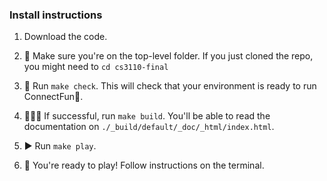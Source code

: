 ### Install instructions

1. Download the code.

2. 👀 Make sure you're on the top-level folder. If you just cloned the repo, you might need to `cd cs3110-final`

3. 🧪 Run `make check`. This will check that your environment is ready to run ConnectFun🔴.

4. 👷🏽‍♂️ If successful, run `make build`. You'll be able to read the documentation on `./_build/default/_doc/_html/index.html`.

5. ▶️ Run `make play`.

6. 🚀 You're ready to play! Follow instructions on the terminal.